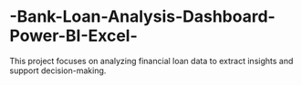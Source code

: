 # -Bank-Loan-Analysis-Dashboard-Power-BI-Excel-
This project focuses on analyzing financial loan data to extract insights and support decision-making.  
